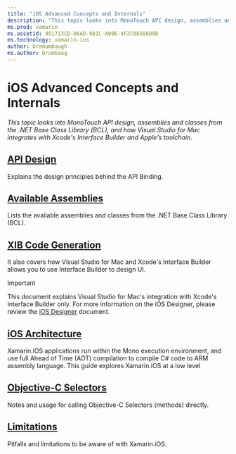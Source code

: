```yaml
---
title: "iOS Advanced Concepts and Internals"
description: "This topic looks into MonoTouch API design, assemblies and classes from the .NET Base Class Library (BCL), and how  Visual Studio for Mac integrates with Xcode's Interface Builder and Apple's toolchain."
ms.prod: xamarin
ms.assetid: 951713CD-D6AD-981C-A09E-4F2C98588D8B
ms.technology: xamarin-ios
author: bradumbaugh
ms.author: brumbaug
---
```


# iOS Advanced Concepts and Internals

_This topic looks into MonoTouch API design, assemblies and classes from the .NET Base Class Library (BCL), and how  Visual Studio for Mac integrates with Xcode's Interface Builder and Apple's toolchain._

##  [API Design](~/ios/internals/api-design/index.md)

Explains the design principles behind the API Binding.

##  [Available Assemblies](~/cross-platform/internals/available-assemblies.md)

Lists the available assemblies and classes from the .NET Base Class Library
(BCL).

##  [XIB Code Generation](~/ios/internals/xib-code-generation.md)

It also covers how Visual Studio for Mac and Xcode's Interface Builder allows you to use Interface Builder to design UI.

> [!IMPORTANT]
> This document explains Visual Studio for Mac's integration with Xcode's Interface Builder only. For more information on the iOS Designer, please review the [iOS Designer](~/ios/user-interface/designer/index.md) document.

##  [iOS Architecture](~/ios/internals/architecture.md)

Xamarin.iOS applications run within the Mono execution environment, and use full Ahead of Time (AOT) compilation to compile C# code to ARM assembly language. This guide explores Xamarin.iOS at a low level

##  [Objective-C Selectors](~/ios/internals/objective-c-selectors.md)

Notes and usage for calling Objective-C Selectors (methods) directly.

##  [Limitations](limitations.md)

Pitfalls and limitations to be aware of with Xamarin.iOS.